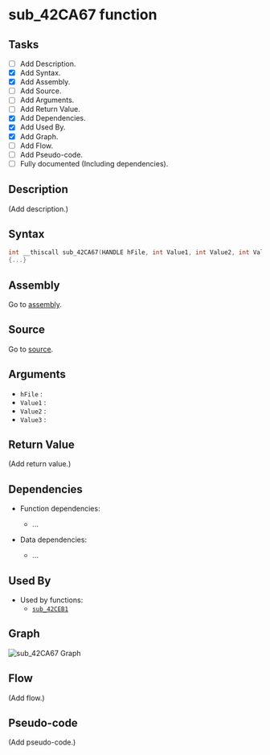 # sub_42CA67 function

## Tasks

- [ ] Add Description.
- [X] Add Syntax.
- [X] Add Assembly.
- [ ] Add Source.
- [ ] Add Arguments.
- [ ] Add Return Value.
- [X] Add Dependencies.
- [X] Add Used By.
- [X] Add Graph.
- [ ] Add Flow.
- [ ] Add Pseudo-code.
- [ ] Fully documented (Including dependencies).

## Description

(Add description.)

## Syntax

```c
int __thiscall sub_42CA67(HANDLE hFile, int Value1, int Value2, int Value3)
{...}
```

## Assembly

Go to [assembly](../asm/sub_42CA67.asm).

## Source

Go to [source](../cc/sub_42CA67.cc).

## Arguments

* `hFile` : 
* `Value1` : 
* `Value2` : 
* `Value3` : 

## Return Value

(Add return value.)

## Dependencies

* Function dependencies:
  * ...


* Data dependencies:
  * ...

## Used By

* Used by functions:
  * [`sub_42CEB1`](../md/sub_42CEB1.md)

## Graph

![sub_42CA67 Graph](../svg/sub_42CA67.svg "sub_42CA67 Graph")

## Flow

(Add flow.)

## Pseudo-code

(Add pseudo-code.)
